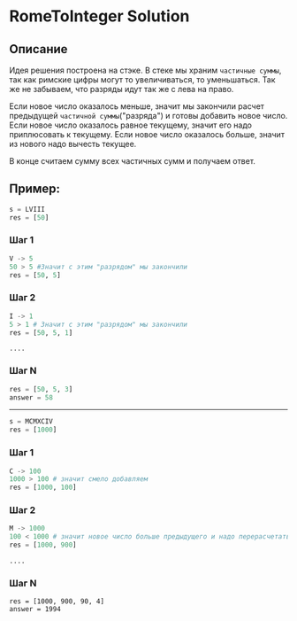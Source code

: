 # RomeToInteger Solution

## Описание

Идея решения построена на стэке. В стеке мы храним `частичные суммы`, так как римские цифры могут то увеличиваться, то уменьшаться. Так же не забываем, что разряды идут так же с лева на право.

Если новое число оказалось меньше, значит мы закончили расчет предыдущей `частичной суммы`("разряда") и готовы добавить новое число. Если новое число оказалось равное текущему, значит его надо приплюсовать к текущему. Если новое число оказалось больше, значит из нового надо вычесть текущее.

В конце считаем сумму всех частичных сумм и получаем ответ.

## Пример:
```python
s = LVIII
res = [50]
```

### Шаг 1
```python
V -> 5
50 > 5 #Значит с этим "разрядом" мы закончили
res = [50, 5]
```

### Шаг 2
```python
I -> 1
5 > 1 # Значит с этим "разрядом" мы закончили
res = [50, 5, 1]
```

`....`

### Шаг N

```python
res = [50, 5, 3]
answer = 58
```

----
```python
s = MCMXCIV
res = [1000]
```

### Шаг 1

```python
C -> 100
1000 > 100 # значит смело добавляем
res = [1000, 100]
```

### Шаг 2
```python
M -> 1000
100 < 1000 # значит новое число больше предыдущего и надо перерасчетать
res = [1000, 900]
```

`....`

### Шаг N
```
res = [1000, 900, 90, 4]
answer = 1994
```